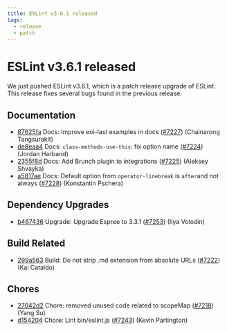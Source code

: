 ```yaml
---
title: ESLint v3.6.1 released
tags:
  - release
  - patch
---
```

# ESLint v3.6.1 released

We just pushed ESLint v3.6.1, which is a patch release upgrade of ESLint. This release  fixes several bugs found in the previous release.












## Documentation


* [87625fa](https://github.com/eslint/eslint/commit/87625fa) Docs: Improve eol-last examples in docs ([#7227](https://github.com/eslint/eslint/issues/7227)) (Chainarong Tangsurakit)
* [de8eaa4](https://github.com/eslint/eslint/commit/de8eaa4) Docs: `class-methods-use-this`: fix option name ([#7224](https://github.com/eslint/eslint/issues/7224)) (Jordan Harband)
* [2355f8d](https://github.com/eslint/eslint/commit/2355f8d) Docs: Add Brunch plugin to integrations ([#7225](https://github.com/eslint/eslint/issues/7225)) (Aleksey Shvayka)
* [a5817ae](https://github.com/eslint/eslint/commit/a5817ae) Docs: Default option from `operator-linebreak` is `after`and not always ([#7228](https://github.com/eslint/eslint/issues/7228)) (Konstantin Pschera)




## Dependency Upgrades


* [b467436](https://github.com/eslint/eslint/commit/b467436) Upgrade: Upgrade Espree to 3.3.1 ([#7253](https://github.com/eslint/eslint/issues/7253)) (Ilya Volodin)




## Build Related


* [299a563](https://github.com/eslint/eslint/commit/299a563) Build: Do not strip .md extension from absolute URLs ([#7222](https://github.com/eslint/eslint/issues/7222)) (Kai Cataldo)




## Chores


* [27042d2](https://github.com/eslint/eslint/commit/27042d2) Chore: removed unused code related to scopeMap ([#7218](https://github.com/eslint/eslint/issues/7218)) (Yang Su)
* [d154204](https://github.com/eslint/eslint/commit/d154204) Chore: Lint bin/eslint.js ([#7243](https://github.com/eslint/eslint/issues/7243)) (Kevin Partington)
